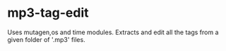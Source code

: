mp3-tag-edit
============

Uses mutagen,os and time modules.
Extracts and edit all the tags from a given folder of '.mp3' files.
